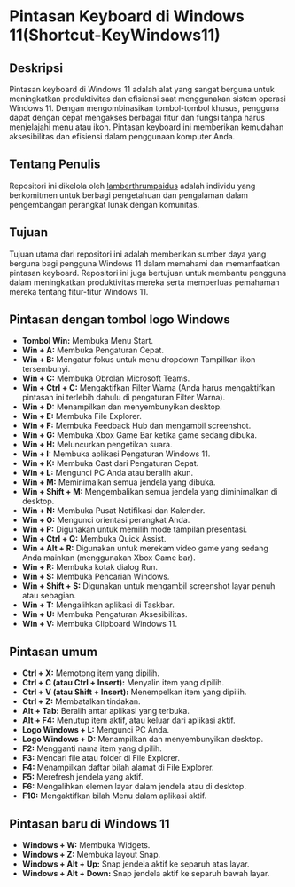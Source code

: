
# Pintasan Keyboard di Windows 11(Shortcut-KeyWindows11)

## Deskripsi
Pintasan keyboard di Windows 11 adalah alat yang sangat berguna untuk meningkatkan produktivitas dan efisiensi saat menggunakan sistem operasi Windows 11. Dengan mengombinasikan tombol-tombol khusus, pengguna dapat dengan cepat mengakses berbagai fitur dan fungsi tanpa harus menjelajahi menu atau ikon. Pintasan keyboard ini memberikan kemudahan aksesibilitas dan efisiensi dalam penggunaan komputer Anda.

## Tentang Penulis
Repositori ini dikelola oleh [lamberthrumpaidus](https://github.com/lamberthrumpaidus) adalah individu yang berkomitmen untuk berbagi pengetahuan dan pengalaman dalam pengembangan perangkat lunak dengan komunitas.

## Tujuan
Tujuan utama dari repositori ini adalah memberikan sumber daya yang berguna bagi pengguna Windows 11 dalam memahami dan memanfaatkan pintasan keyboard. Repositori ini juga bertujuan untuk membantu pengguna dalam meningkatkan produktivitas mereka serta memperluas pemahaman mereka tentang fitur-fitur Windows 11.

## Pintasan dengan tombol logo Windows
- **Tombol Win:** Membuka Menu Start.
- **Win + A:** Membuka Pengaturan Cepat.
- **Win + B:** Mengatur fokus untuk menu dropdown Tampilkan ikon tersembunyi.
- **Win + C:** Membuka Obrolan Microsoft Teams.
- **Win + Ctrl + C:** Mengaktifkan Filter Warna (Anda harus mengaktifkan pintasan ini terlebih dahulu di pengaturan Filter Warna).
- **Win + D:** Menampilkan dan menyembunyikan desktop.
- **Win + E:** Membuka File Explorer.
- **Win + F:** Membuka Feedback Hub dan mengambil screenshot.
- **Win + G:** Membuka Xbox Game Bar ketika game sedang dibuka.
- **Win + H:** Meluncurkan pengetikan suara.
- **Win + I:** Membuka aplikasi Pengaturan Windows 11.
- **Win + K:** Membuka Cast dari Pengaturan Cepat.
- **Win + L:** Mengunci PC Anda atau beralih akun.
- **Win + M:** Meminimalkan semua jendela yang dibuka.
- **Win + Shift + M:** Mengembalikan semua jendela yang diminimalkan di desktop.
- **Win + N:** Membuka Pusat Notifikasi dan Kalender.
- **Win + O:** Mengunci orientasi perangkat Anda.
- **Win + P:** Digunakan untuk memilih mode tampilan presentasi.
- **Win + Ctrl + Q:** Membuka Quick Assist.
- **Win + Alt + R:** Digunakan untuk merekam video game yang sedang Anda mainkan (menggunakan Xbox Game bar).
- **Win + R:** Membuka kotak dialog Run.
- **Win + S:** Membuka Pencarian Windows.
- **Win + Shift + S:** Digunakan untuk mengambil screenshot layar penuh atau sebagian.
- **Win + T:** Mengalihkan aplikasi di Taskbar.
- **Win + U:** Membuka Pengaturan Aksesibilitas.
- **Win + V:** Membuka Clipboard Windows 11.

## Pintasan umum
- **Ctrl + X:** Memotong item yang dipilih.
- **Ctrl + C (atau Ctrl + Insert):** Menyalin item yang dipilih.
- **Ctrl + V (atau Shift + Insert):** Menempelkan item yang dipilih.
- **Ctrl + Z:** Membatalkan tindakan.
- **Alt + Tab:** Beralih antar aplikasi yang terbuka.
- **Alt + F4:** Menutup item aktif, atau keluar dari aplikasi aktif.
- **Logo Windows + L:** Mengunci PC Anda.
- **Logo Windows + D:** Menampilkan dan menyembunyikan desktop.
- **F2:** Mengganti nama item yang dipilih.
- **F3:** Mencari file atau folder di File Explorer.
- **F4:** Menampilkan daftar bilah alamat di File Explorer.
- **F5:** Merefresh jendela yang aktif.
- **F6:** Mengalihkan elemen layar dalam jendela atau di desktop.
- **F10:** Mengaktifkan bilah Menu dalam aplikasi aktif.

## Pintasan baru di Windows 11
- **Windows + W:** Membuka Widgets.
- **Windows + Z:** Membuka layout Snap.
- **Windows + Alt + Up:** Snap jendela aktif ke separuh atas layar.
- **Windows + Alt + Down:** Snap jendela aktif ke separuh bawah layar.
